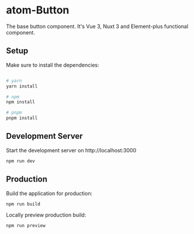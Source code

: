 # atom-Button
The base button component. It's Vue 3, Nuxt 3 and Element-plus functional component.
## Setup

Make sure to install the dependencies:

```bash

# yarn
yarn install

# npm
npm install

# pnpm
pnpm install
```

## Development Server

Start the development server on http://localhost:3000

```bash
npm run dev
```

## Production

Build the application for production:

```bash
npm run build
```

Locally preview production build:

```bash
npm run preview
```
